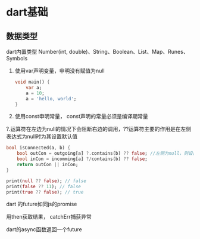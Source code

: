 # dart基础

## 数据类型

dart内置类型 Number(int, double)、String、Boolean、List、Map、Runes、Symbols

1. 使用var声明变量，申明没有赋值为null

   ```dart
   void main() {
       var a;
       a = 10;
       a = 'hello, world';
   }
   ```

2. 使用const申明常量， const声明的常量必须是编译期常量



?.运算符在左边为null的情况下会阻断右边的调用，??运算符主要的作用是在左侧表达式为null时为其设置默认值

```dart
bool isConnected(a, b) {
    bool outCon = outgoing[a] ?.contains(b) ?? false; //左侧为null，则设置为false
    bool inCon = incomming[a] ?/contains(b) ?? false;
    return outCon || inCon;
}

print(null ?? false); // false
print(false ?? 11); // false
print(true ?? false); // true
```



dart 的future如同js的promise

用then获取结果， catchErr捕获异常

dart的async函数返回一个future

